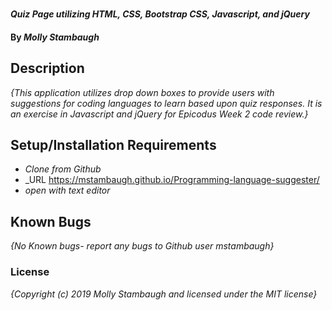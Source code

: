 #

#### _Quiz Page utilizing HTML, CSS, Bootstrap CSS, Javascript, and jQuery_

#### By _**Molly Stambaugh**_

## Description

_{This application utilizes drop down boxes to provide users with suggestions for coding languages to learn based upon quiz responses. It is an exercise in Javascript and jQuery for Epicodus Week 2 code review.}_

## Setup/Installation Requirements

* _Clone from Github_
* _URL https://mstambaugh.github.io/Programming-language-suggester/
* _open with text editor_

## Known Bugs

_{No Known bugs- report any bugs to Github user mstambaugh}_



### License

*{Copyright (c) 2019 Molly Stambaugh and licensed under the MIT license}*
